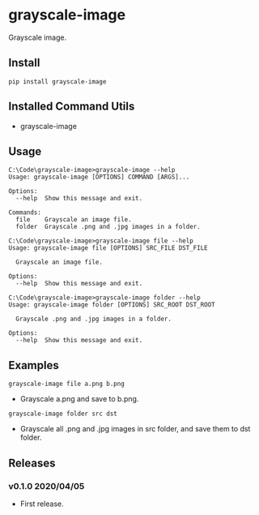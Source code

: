 # grayscale-image

Grayscale image.

## Install

```shell
pip install grayscale-image
```

## Installed Command Utils

- grayscale-image

## Usage

```shell
C:\Code\grayscale-image>grayscale-image --help
Usage: grayscale-image [OPTIONS] COMMAND [ARGS]...

Options:
  --help  Show this message and exit.

Commands:
  file    Grayscale an image file.
  folder  Grayscale .png and .jpg images in a folder.

C:\Code\grayscale-image>grayscale-image file --help
Usage: grayscale-image file [OPTIONS] SRC_FILE DST_FILE

  Grayscale an image file.

Options:
  --help  Show this message and exit.

C:\Code\grayscale-image>grayscale-image folder --help
Usage: grayscale-image folder [OPTIONS] SRC_ROOT DST_ROOT

  Grayscale .png and .jpg images in a folder.

Options:
  --help  Show this message and exit.
```

## Examples


```shell
grayscale-image file a.png b.png
```

- Grayscale a.png and save to b.png.

```shell
grayscale-image folder src dst
```

- Grayscale all .png and .jpg images in src folder, and save them to dst folder.


## Releases

### v0.1.0 2020/04/05

- First release.
